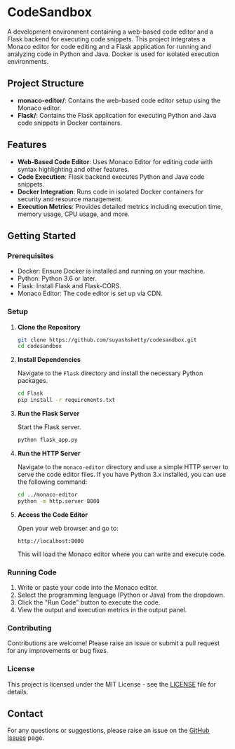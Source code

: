 # CodeSandbox

A development environment containing a web-based code editor and a Flask backend for executing code snippets. This project integrates a Monaco editor for code editing and a Flask application for running and analyzing code in Python and Java. Docker is used for isolated execution environments.

## Project Structure

- **monaco-editor/**: Contains the web-based code editor setup using the Monaco editor.
- **Flask/**: Contains the Flask application for executing Python and Java code snippets in Docker containers.

## Features

- **Web-Based Code Editor**: Uses Monaco Editor for editing code with syntax highlighting and other features.
- **Code Execution**: Flask backend executes Python and Java code snippets.
- **Docker Integration**: Runs code in isolated Docker containers for security and resource management.
- **Execution Metrics**: Provides detailed metrics including execution time, memory usage, CPU usage, and more.

## Getting Started

### Prerequisites

- Docker: Ensure Docker is installed and running on your machine.
- Python: Python 3.6 or later.
- Flask: Install Flask and Flask-CORS.
- Monaco Editor: The code editor is set up via CDN.

### Setup

1. **Clone the Repository**

    ```bash
    git clone https://github.com/suyashshetty/codesandbox.git
    cd codesandbox
    ```

2. **Install Dependencies**

    Navigate to the `Flask` directory and install the necessary Python packages.

    ```bash
    cd Flask
    pip install -r requirements.txt
    ```

3. **Run the Flask Server**

    Start the Flask server.

    ```bash
    python flask_app.py
    ```

4. **Run the HTTP Server**

    Navigate to the `monaco-editor` directory and use a simple HTTP server to serve the code editor files. If you have Python 3.x installed, you can use the following command:

    ```bash
    cd ../monaco-editor
    python -m http.server 8000
    ```

5. **Access the Code Editor**

    Open your web browser and go to:

    ```plaintext
    http://localhost:8000
    ```

    This will load the Monaco editor where you can write and execute code.

### Running Code

1. Write or paste your code into the Monaco editor.
2. Select the programming language (Python or Java) from the dropdown.
3. Click the "Run Code" button to execute the code.
4. View the output and execution metrics in the output panel.

### Contributing

Contributions are welcome! Please raise an issue or submit a pull request for any improvements or bug fixes.

### License

This project is licensed under the MIT License - see the [LICENSE](LICENSE) file for details.

## Contact

For any questions or suggestions, please raise an issue on the [GitHub Issues](https://github.com/suyashshetty/codesandbox/issues) page.
